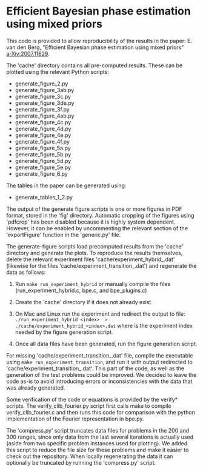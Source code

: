 # Efficient Bayesian phase estimation using mixed priors

This code is provided to allow reproducibility of the results in the paper:
E. van den Berg, "Efficient Bayesian phase estimation using mixed priors"
[arXiv:2007.11629](https://arxiv.org/abs/2007.11629).

The 'cache' directory contains all pre-computed results. These can be
plotted using the relevant Python scripts:

*  generate_figure_2.py
*  generate_figure_3ab.py
*  generate_figure_3c.py
*  generate_figure_3de.py
*  generate_figure_3f.py
*  generate_figure_4ab.py
*  generate_figure_4c.py
*  generate_figure_4d.py
*  generate_figure_4e.py
*  generate_figure_4f.py
*  generate_figure_5a.py
*  generate_figure_5b.py
*  generate_figure_5d.py
*  generate_figure_5e.py
*  generate_figure_6.py

The tables in the paper can be generated using:

*  generate_tables_1_2.py

The output of the generate figure scripts is one or more figures in PDF format,
stored in the 'fig' directory. Automatic cropping of the figures using 'pdfcrop'
has been disabled because it is highly system dependent. However, it can be
enabled by uncommenting the relevant section of the 'exportFigure' function in
the 'generic.py' file.

The generate-figure scripts load precomputed results from the 'cache' directory
and generate the plots. To reproduce the results themselves, delete the relevant
experiment files 'cache/experiment_hybrid_<index>.dat' (likewise for the files
'cache/experiment_transition_<index>.dat') and regenerate the data as follows:

1. Run `make run_experiment_hybrid` or manually compile the files
   (run_experiment_hybrid.c, bpe.c, and bpe_plugins.c)

2. Create the 'cache' directory if it does not already exist

3. On Mac and Linux run the experiment and redirect the output to file:
     `./run_experiment_hybrid <index>  > ./cache/experiment_hybrid_<index>.dat`
   where <index> is the experiment index needed by the figure generation script.

4. Once all data files have been generated, run the figure generation script.

For missing 'cache/experiment_transition_<index>.dat' file, compile the
executable using `make run_experiment_transition`, and run it with
output redirected to 'cache/experiment_transition_<index>.dat'. This part of
the code, as well as the generation of the test problems could be improved.
We decided to leave the code as-is to avoid introducing errors or inconsistencies
with the data that was already generated.

Some verification of the code or equations is provided by
the verify* scripts. The verify_clib_fourier.py script first calls make
to compile verify_clib_fourier.c and then runs this code for comparison
with the python implementation of the Fourier representation in bpe.py.

The 'compress.py' script truncates data files for problems in the 200 and 300
ranges, since only data from the last several iterations is actually used
(aside from two specific problem instances used for plotting). We added this
script to reduce the file size for these problems and make it easier to check
out the repository. When locally regenerating the data it can optionally be
truncated by running the 'compress.py' script.

